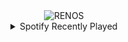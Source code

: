 <div align="center">
<picture>
    <source media="(prefers-color-scheme: dark)" srcset="https://i.ibb.co/74PRsgf/output-gif.gif">
    <source media="(prefers-color-scheme: light)" srcset="https://i.ibb.co/74PRsgf/output-gif.gif">
    <img alt="RENOS" src="https://i.ibb.co/74PRsgf/output-gif.gif">
</picture>
<details>
<summary>Spotify Recently Played</summary>
<img src="https://spotify-recently-played-readme.vercel.app/api?user=31d6d6zerc5ct6kck32na2ozsqf4&unique=1&width=400" alt="Spotify" />
</details>
</div>

<!-- Image deletion URL: https://ibb.co/hfbZ3X6/e268b9fa21047a9545ea2d8fe42dd54b -->